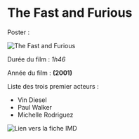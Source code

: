 # The Fast and Furious

Poster : 

![The Fast and Furious](https://images-na.ssl-images-amazon.com/images/M/MV5BNzlkNzVjMDMtOTdhZC00MGE1LTkxODctMzFmMjkwZmMxZjFhXkEyXkFqcGdeQXVyNjU0OTQ0OTY@._V1_SY1000_CR0,0,672,1000_AL_.jpg)

Durée du film : *1h46*

Année du film : **(2001)**

Liste des trois premier acteurs :

* Vin Diesel
* Paul Walker
* Michelle Rodriguez

![Lien vers la fiche IMD](http://www.imdb.com/title/tt0232500/)